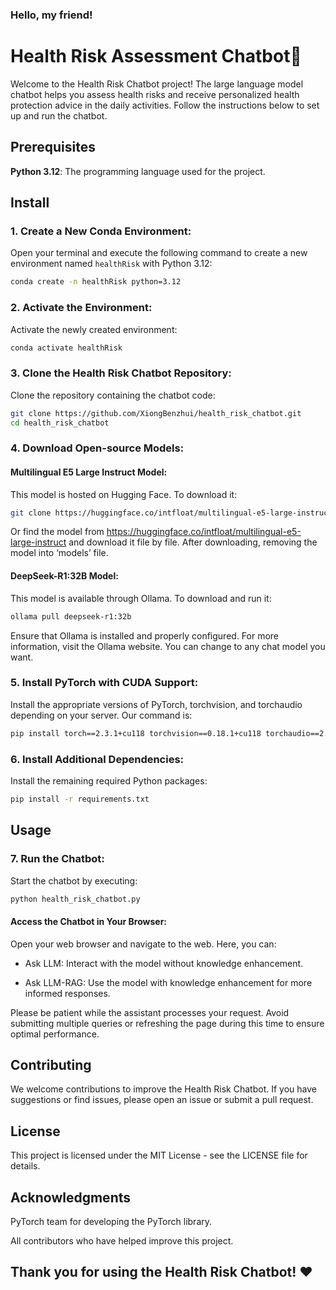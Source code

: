 ﻿### **Hello, my friend!**
# **Health Risk Assessment Chatbot🤖**

Welcome to the Health Risk Chatbot project! The large language model chatbot helps you assess health risks and receive personalized health protection advice in the daily activities. 
Follow the instructions below to set up and run the chatbot.

## **Prerequisites**

**Python 3.12**: The programming language used for the project.

## **Install**

### 1. **Create a New Conda Environment**:
Open your terminal and execute the following command to create a new environment named `healthRisk` with Python 3.12:
```bash
conda create -n healthRisk python=3.12
```
### 2. **Activate the Environment**:
Activate the newly created environment:
```bash
conda activate healthRisk
```
### 3. **Clone the Health Risk Chatbot Repository**:
Clone the repository containing the chatbot code:
```bash
git clone https://github.com/XiongBenzhui/health_risk_chatbot.git
cd health_risk_chatbot
```
### 4. **Download Open-source Models**:
#### Multilingual E5 Large Instruct Model:
This model is hosted on Hugging Face. To download it:
```bash
git clone https://huggingface.co/intfloat/multilingual-e5-large-instruct.git
```
Or find the model from https://huggingface.co/intfloat/multilingual-e5-large-instruct and download it file by file. After downloading, removing the model into ‘models’ file.
#### DeepSeek-R1:32B Model:
This model is available through Ollama. To download and run it:
```bash
ollama pull deepseek-r1:32b
```
Ensure that Ollama is installed and properly configured. For more information, visit the Ollama website. You can change to any chat model you want.
### 5. **Install PyTorch with CUDA Support**:
Install the appropriate versions of PyTorch, torchvision, and torchaudio depending on your server.
Our command is:
```bash
pip install torch==2.3.1+cu118 torchvision==0.18.1+cu118 torchaudio==2.3.1+cu118 -f https://download.pytorch.org/whl/torch_stable.html
```
### 6. **Install Additional Dependencies**:
Install the remaining required Python packages:
```bash
pip install -r requirements.txt
```

## **Usage**

### 7. **Run the Chatbot**:
Start the chatbot by executing:
```bash
python health_risk_chatbot.py
```
#### Access the Chatbot in Your Browser:
Open your web browser and navigate to the web. Here, you can:

- Ask LLM: Interact with the model without knowledge enhancement.

- Ask LLM-RAG: Use the model with knowledge enhancement for more informed responses.

Please be patient while the assistant processes your request. Avoid submitting multiple queries or refreshing the page during this time to ensure optimal performance.

## **Contributing**
We welcome contributions to improve the Health Risk Chatbot. If you have suggestions or find issues, please open an issue or submit a pull request.

## **License**
This project is licensed under the MIT License - see the LICENSE file for details.

## **Acknowledgments**
PyTorch team for developing the PyTorch library.

All contributors who have helped improve this project.

## **Thank you for using the Health Risk Chatbot! ♥**
